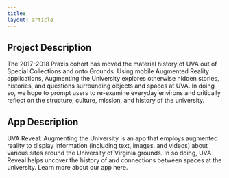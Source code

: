 ```yaml
---
title:
layout: article
---
```


## Project Description
The 2017-2018 Praxis cohort has moved the material history of UVA out of Special Collections and onto Grounds. Using mobile Augmented Reality applications, Augmenting the University explores otherwise hidden stories, histories, and questions surrounding objects and spaces at UVA. In doing so, we hope to prompt users to re-examine everyday environs and critically reflect on the structure, culture, mission, and history of the university.

## App Description

UVA Reveal: Augmenting the University is an app that employs augmented reality to display information (including text, images, and videos) about various sites around the University of Virginia grounds. In so doing, UVA Reveal helps uncover the history of and connections between spaces at the university. Learn more about our app here.
